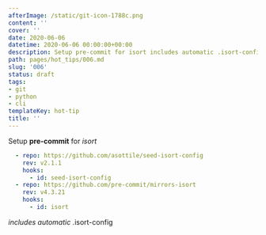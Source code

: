 ```yaml
---
afterImage: /static/git-icon-1788c.png
content: ''
cover: ''
date: 2020-06-06
datetime: 2020-06-06 00:00:00+00:00
description: Setup pre-commit for isort includes automatic .isort-config
path: pages/hot_tips/006.md
slug: '006'
status: draft
tags:
- git
- python
- cli
templateKey: hot-tip
title: ''
---
```


Setup **pre-commit** for _isort_

``` yaml
  - repo: https://github.com/asottile/seed-isort-config
    rev: v2.1.1
    hooks:
      - id: seed-isort-config
  - repo: https://github.com/pre-commit/mirrors-isort
    rev: v4.3.21
    hooks:
      - id: isort
```

_includes automatic_ .isort-config